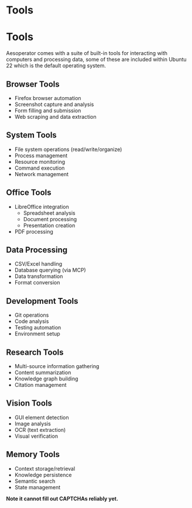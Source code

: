 # Tools

# Tools

Aesoperator comes with a suite of built-in tools for interacting with computers and processing data, some of these are included within Ubuntu 22 which is the default operating system.

## Browser Tools
- Firefox browser automation
- Screenshot capture and analysis
- Form filling and submission
- Web scraping and data extraction

## System Tools
- File system operations (read/write/organize)
- Process management
- Resource monitoring
- Command execution
- Network management

## Office Tools
- LibreOffice integration
  - Spreadsheet analysis
  - Document processing
  - Presentation creation
- PDF processing

## Data Processing
- CSV/Excel handling
- Database querying (via MCP)
- Data transformation
- Format conversion

## Development Tools
- Git operations
- Code analysis
- Testing automation
- Environment setup

## Research Tools
- Multi-source information gathering
- Content summarization
- Knowledge graph building
- Citation management

## Vision Tools
- GUI element detection
- Image analysis
- OCR (text extraction)
- Visual verification

## Memory Tools
- Context storage/retrieval
- Knowledge persistence
- Semantic search
- State management



**Note it cannot fill out CAPTCHAs reliably yet.**
